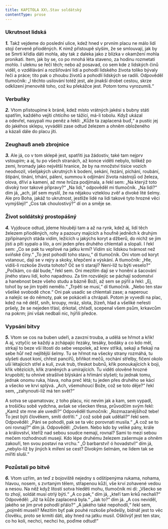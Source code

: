 ```yaml
---
title: KAPITOLA XX\.Stav soldátský
contentType: prose
---
```


<section>

### Ukrutnost lidská

**_1._** Takž vejdeme do poslední ulice, kdež hned v prvním placu ne málo lidí stojí červeně přioděných. K nimž přistoupě slyším, že se smlouvají, jak by se Smrti křídla dáti mohla, aby tak z daleka jako z blízka v okamžení mohla pronikati. Item, jak by se, co po mnohá léta staveno, za hodinu rozmetati mohlo. I uleknu se řečí těch; nebo až posavad, co sem kde z lidských činů viděl, o vzdělávání a rozšiřování lidí a pohodlí lidského života toliko bývaly řeči a práce; tito pak o zhoubu životů a pohodlí lidských se radili. Odpověděl tlumočník: „I těchto usilování totéž jest, ale jinakší drobet cestou, skrze odklizení jmenovitě toho, což ku překážce jest. Potom tomu vyrozumíš.“

### Verbuňky

**_2._** Vtom přistoupíme k bráně, kdež místo vrátných jakési s bubny státi spatřím, každého vejíti chtícího se tážící, má-li tobolu. Když ukázal a odevřel, nasypali mu peněz a řekli: „Kůže ta zaplacená buď,“ a pustíc jej do jakéhos sklepu, vyváděli zase odtud železem a ohněm obloženého a kázali dále do placu jíti.

### Zeughauß aneb zbrojnice

**_3._** Ale já, co v tom sklepě jest, spatřiti jsa žádostiv, také tam nejprv vstoupím; a aj, tu po všech stranách, až konce viděti nebylo, tolikéž po zemi, hromady jako největší hranice, že by na množství tisíce vozích neodvozil, všelijakých ukrutných k bodení, sekání, řezání, píchání, roubání, štípání, tínání, trhání, pálení, summou k odjímání života nástrojů od železa, olova, dříví a kamení, až mne hrůza podjímala, a řekl sem: „Na kterýž toto divoký tvor takové přípravy?“ „Na lidi,“ odpověděl mi tlumočník. „Na lidi?“ dím já, „ach, jáť sem myslil, že na nějakou vzteklou zvěř a divoké lité šelmy. Ale pro Boha, jakáž to ukrutnost, jestliže lidé na lidi takové tyto hrozné věci vymýšlejí!“ „Cos tak choulostivý?“ dí on a směje se.

### Život soldátský prostopášný

**_4._** Vyjdouce odtud, jdeme hlouběji tam a až na rynk, kdež aj, lidí těch železem přioděných, rohy a pazoury majících a houfně jedněch k druhým zpřipínaných stáda vidím, ležících u jakýchs koryt a džberů, do nichž se jim jísti a píti sypalo a lilo, a oni jeden přes druhého chlemtali a slopali. I řekl sem: „Co se pak tu vepřové na jatku krmí? Vidím sic lidskou tvárnost než sviňské činy.“ „To jest pohodlí toho stavu,“ dí tlumočník. Oni vtom od koryt vstanouc, dají se v rejry a skoky, křepčení a výskání. A tlumočník: „Hle, vidíš-li rozkoše života tohoto? Oč se ti starají? Není-liž tu býti veselo?“ „Počkám, co dál bude,“ řekl sem. Oni mezitím dají se v honění a šacování jiného stavu lidí, koho napadnou. Za tím rozválejíc se páchají sodomství a hanebnost beze všeho studu a bázně Boží, až sem se pýřil a řekl: „Ej, tohoť by se jim trpěti nemělo.“ „Trpěti se musí,“ dí tlumočník. „Nebo ten stav všeliké svobodě chce.“ Oni pak usadíc se chlemtali zase; a naperouc a nalejíc se do němoty, pak se pokáceli a chrápali. Potom je vyvedli na plac, kdež na ně déšť, sníh, kroupy, mráz, slota, žízeň, hlad a všeliké neřesti pršely, že se nejeden třásl, drkotal, chřadl, scepenal všem psům, krkavcům na pokrm; jiní však nedbali nic, hýřili předce.

### Vypsání bitvy

**_5._** Vtom se cos na buben udeří, a zavzní trouba, a udělá se hřmot a křik! A aj, vztyčíc se každý a zchápajíc řezáky, tesáky, bodáky a co kdo měl, strkají to beze vší lítosti do sebe vespolek, až krev stříká, sekají a flekají na sebe hůř než nejlítější šelmy. Tu se hřmot na všecky strany rozmáhá, tu slyšeti dusot koní, chřest pancířů, břiňkot mečů, rochání střelby, fičení okolo uší létajících střel a kulí, zvuk trub, třeskot bubnů, křik ponoukajících k boji, křik vítězících, křik zraněných a umírajících. Tu viděti olověné hrozné krupobití; tu ohnivé strašlivé blýskání a hřímání slyšeti; tu jednak tomu, jednak onomu ruka, hlava, noha preč létá; tu jeden přes druhého se kácí a všecko ve krvi splývá. „Ach, všemohoucí Bože, což se toto děje?“ řekl sem, „zahynouti-liž má ten svět?“

A sotva se upamatovav, z toho placu, nic nevím jak a kam, sem vypadl, a trošičku sobě vydchna, avšak se všecken třesa, průvodčím svým řekl: „Kamž ste mne ale uvedli?“ Odpověděl tlumočník: „Rozmazanějšíhož tebe! To jest býti člověkem, smíti dotříti.“ „I což sobě pak udělali?“ řekl sem. Odpověděl: „Páni se pohodli, pak se ta věc porovnati musila.“ „A což se to oni rovnají?“ dím já. Odpověděl: „Ovšem. Nebo kdo by veliké pány, krále a království, kteříž nad sebou soudce nemají, rovnal? Sami to mezi sebou mečem rozhodnouti musejí. Kdo lépe druhému železem zašermuje a ohněm zakouří, ten svou postaví na vrchu.“ „Ó barbarství! ó hovadství!“ dím já, „nebylo-liž by jiných k míření se cest? Divokým šelmám, ne lidem tak se mířiti sluší.“

### Pozůstalí po bitvě

**_6._** Vtom uzřím, an teď z bojoviště nejedny s odštípenýma rukama, nohama, hlavou, nosem, s zvrtaným tělem, střapenou kůží, vše krví zohavené vedou a nesou. Na něž když lítostí sotva hleděti mohu, tlumočník mi dí: „Všecko se to zhojí, soldát musí otrlý býti.“ „A co pak,“ dím já, „kteří tam krků nechali?“ Odpověděl: „Již ta kůže zaplacená byla.“ „Jak to?“ dím já. „A cos neviděl, jakého se jim prvé pohodlí přálo?“ „A jakého také nepohodlí,“ řekl sem, „pojměti museli? Mezitím byť pak pouhé rozkoše předešly, bídnáť jest to věc člověku, proto se krmiti dáti, aby hned na jatku musil. Ošklivýť jest ten stav, co ho koli, nechci, nechci ho, poďme odtud!“

</section>

